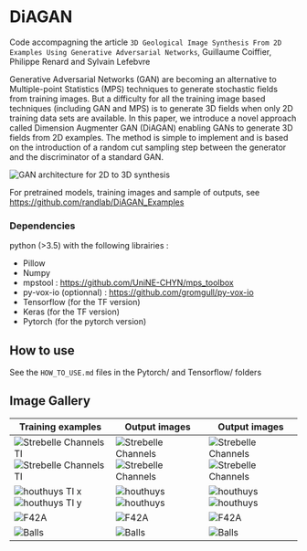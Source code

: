 # DiAGAN
Code accompagning the article `3D Geological Image Synthesis From 2D Examples Using Generative Adversarial Networks`, Guillaume Coiffier, Philippe Renard and Sylvain Lefebvre

Generative Adversarial Networks (GAN) are becoming an alternative to Multiple-point Statistics (MPS) techniques to generate stochastic fields from training images. But a difficulty for all the training image based techniques (including GAN and MPS) is to generate 3D fields when only 2D training data sets are available. In this paper, we introduce a novel approach called Dimension Augmenter GAN (DiAGAN) enabling GANs to generate 3D fields from 2D examples. The method is simple to implement and is based on the introduction of a random cut sampling step between the generator and the discriminator of a standard GAN.

![GAN architecture for 2D to 3D synthesis](https://github.com/UniNE-CHYN/DiAGAN_Examples/blob/master/gallery/gan3D.png)

For pretrained models, training images and sample of outputs, see https://github.com/randlab/DiAGAN_Examples

### Dependencies
python (>3.5) with the following librairies :
  - Pillow
  - Numpy
  - mpstool : https://github.com/UniNE-CHYN/mps_toolbox
  - py-vox-io (optionnal) : https://github.com/gromgull/py-vox-io
  - Tensorflow (for the TF version)
  - Keras (for the TF version)
  - Pytorch (for the pytorch version)

## How to use
See the `HOW_TO_USE.md` files in the Pytorch/ and Tensorflow/ folders

## Image Gallery

| Training examples | Output images | Output images |
|-------------------|---------------|---------------|
| ![Strebelle Channels TI](https://github.com/UniNE-CHYN/DiAGAN_Examples/blob/master/gallery/ti/strebelle.png) ![Strebelle Channels TI](https://github.com/UniNE-CHYN/DiAGAN_Examples/blob/master/gallery/ti/strebelle_z.png) | ![Strebelle Channels](https://github.com/UniNE-CHYN/DiAGAN_Examples/blob/master/gallery/strebelle1.png) ![Strebelle Channels](https://github.com/UniNE-CHYN/DiAGAN_Examples/blob/master/gallery/strebelle3.png) | ![Strebelle Channels](https://github.com/UniNE-CHYN/DiAGAN_Examples/blob/master/gallery/strebelle2.png) ![Strebelle Channels](https://github.com/UniNE-CHYN/DiAGAN_Examples/blob/master/gallery/strebelle4.png) |
| ![houthuys TI x](https://github.com/UniNE-CHYN/DiAGAN_Examples/blob/master/gallery/ti/houthuys_x.png) ![houthuys TI y](https://github.com/UniNE-CHYN/DiAGAN_Examples/blob/master/gallery/ti/houthuys_y.png) | ![houthuys](https://github.com/UniNE-CHYN/DiAGAN_Examples/blob/master/gallery/houthuys1_1.png) ![houthuys](https://github.com/UniNE-CHYN/DiAGAN_Examples/blob/master/gallery/houthuys1_2.png) | ![houthuys](https://github.com/UniNE-CHYN/DiAGAN_Examples/blob/master/gallery/houthuys2_1.png) ![houthuys](https://github.com/UniNE-CHYN/DiAGAN_Examples/blob/master/gallery/houthuys2_2.png)|
|![F42A](https://github.com/UniNE-CHYN/DiAGAN_Examples/blob/master/gallery/ti/f42a.png) | ![F42A](https://github.com/UniNE-CHYN/DiAGAN_Examples/blob/master/gallery/cube1_1.png)| ![F42A](https://github.com/UniNE-CHYN/DiAGAN_Examples/blob/master/gallery/cube2_1.png)|
| ![Balls](https://github.com/UniNE-CHYN/DiAGAN_Examples/blob/master/gallery/ti/balls.png) | ![Balls](https://github.com/UniNE-CHYN/DiAGAN_Examples/blob/master/gallery/balls_cuts1_1.png) | ![Balls](https://github.com/UniNE-CHYN/DiAGAN_Examples/blob/master/gallery/balls_cuts2_1.png) |
